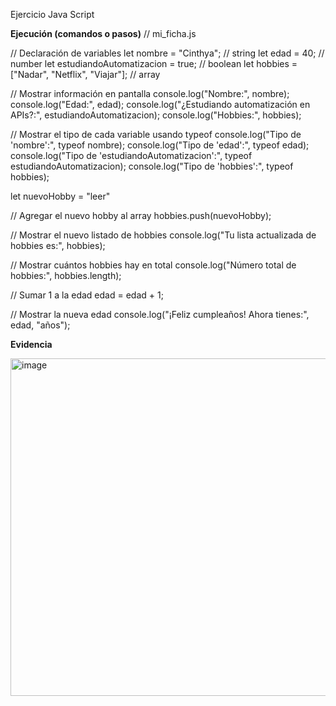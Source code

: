 Ejercicio Java Script 


**Ejecución (comandos o pasos)**
// mi_ficha.js

// Declaración de variables
let nombre = "Cinthya"; // string
let edad = 40; // number
let estudiandoAutomatizacion = true; // boolean
let hobbies = ["Nadar", "Netflix", "Viajar"]; // array

// Mostrar información en pantalla
console.log("Nombre:", nombre);
console.log("Edad:", edad);
console.log("¿Estudiando automatización en APIs?:", estudiandoAutomatizacion);
console.log("Hobbies:", hobbies);

// Mostrar el tipo de cada variable usando typeof
console.log("Tipo de 'nombre':", typeof nombre);
console.log("Tipo de 'edad':", typeof edad);
console.log("Tipo de 'estudiandoAutomatizacion':", typeof estudiandoAutomatizacion);
console.log("Tipo de 'hobbies':", typeof hobbies);

let nuevoHobby = "leer"

// Agregar el nuevo hobby al array
hobbies.push(nuevoHobby);

// Mostrar el nuevo listado de hobbies
console.log("Tu lista actualizada de hobbies es:", hobbies);

// Mostrar cuántos hobbies hay en total
console.log("Número total de hobbies:", hobbies.length);

// Sumar 1 a la edad
edad = edad + 1;

// Mostrar la nueva edad
console.log("¡Feliz cumpleaños! Ahora tienes:", edad, "años");


**Evidencia**

<img width="1104" height="540" alt="image" src="https://github.com/user-attachments/assets/e90cc9b3-011d-498b-8813-2ea5478f42b6" />







 

